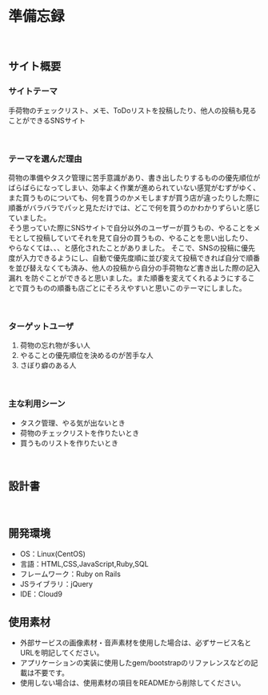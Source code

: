 # 準備忘録
​
## サイト概要
### サイトテーマ
手荷物のチェックリスト、メモ、ToDoリストを投稿したり、他人の投稿も見ることができるSNSサイト
<!--何を『目的』とし、どのような『分類』なのかを簡潔に書く-->
​
### テーマを選んだ理由
荷物の準備やタスク管理に苦手意識があり、書き出したりするものの優先順位がばらばらになってしまい、効率よく作業が進められていない感覚がむずがゆく、
また買うものについても、何を買うのかメモしますが買う店が違ったりした際に順番がバラバラでパッと見ただけでは、どこで何を買うのかわかりずらいと感じていました。<br>
そう思っていた際にSNSサイトで自分以外のユーザーが買うもの、やることをメモとして投稿していてそれを見て自分の買うもの、やることを思い出したり、
やらなくては、、、と感化されたことがありました。
そこで、SNSの投稿に優先度が入力できるようにし、自動で優先度順に並び変えて投稿できれば自分で順番を並び替えなくても済み、他人の投稿から自分の手荷物など書き出した際の記入漏れ
を防ぐことができると思いました。また順番を変えてくれるようにすることで買うものの順番も店ごとにそろえやすいと思いこのテーマにしました。

<!--なぜこのようなテーマにしたかを説明する-->
​
### ターゲットユーザ
1. 荷物の忘れ物が多い人  
2. やることの優先順位を決めるのが苦手な人  
3. さぼり癖のある人  

<!--誰に使ってもらうかを具体的に記載する-->
​
### 主な利用シーン
* タスク管理、やる気が出ないとき
* 荷物のチェックリストを作りたいとき
* 買うものリストを作りたいとき
<!--どのような時に使うのかの状況を記載すること-->
​
## 設計書
<!--テーマを設定・提出する時点では不要です-->
​
## 開発環境
- OS：Linux(CentOS)
- 言語：HTML,CSS,JavaScript,Ruby,SQL
- フレームワーク：Ruby on Rails
- JSライブラリ：jQuery
- IDE：Cloud9
​
## 使用素材
- 外部サービスの画像素材・音声素材を使用した場合は、必ずサービス名とURLを明記してください。
- アプリケーションの実装に使用したgem/bootstrapのリファレンスなどの記載は不要です。
- 使用しない場合は、使用素材の項目をREADMEから削除してください。